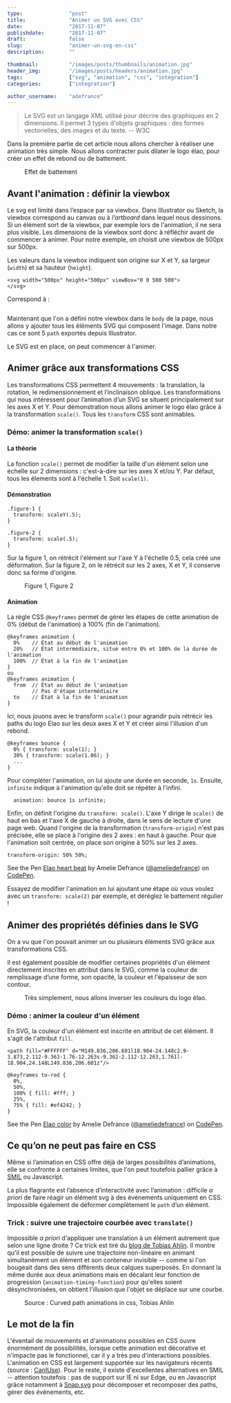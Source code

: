 ```yaml
---
type:               "post"
title:              "Animer un SVG avec CSS"
date:               "2017-11-07"
publishdate:        "2017-11-07"
draft:              false
slug:               "animer-un-svg-en-css"
description:        ""

thumbnail:          "/images/posts/thumbnails/animation.jpg"
header_img:         "/images/posts/headers/animation.jpg"
tags:               ["svg", "animation", "css", "integration"]
categories:         ["integration"]

author_username:    "adefrance"
---
```


> Le SVG est un langage XML utilisé pour décrire des graphiques en 2 dimensions. Il permet 3 types d'objets graphiques : des formes vectorielles, des images et du texte.  -- W3C

Dans la première partie de cet article nous allons chercher à réaliser une animation très simple. Nous allons contracter puis dilater le logo élao, pour créer un effet de rebond ou de battement.

<figure class="text-center">
    <img src="/images/posts/2017/svg/bounce.gif" alt="">
    <figcaption>Effet de battement</figcaption>
</figure>

## Avant l'animation : définir la viewbox

Le svg est limité dans l’espace par sa viewbox. Dans Illustrator ou Sketch, la viewbox correspond au canvas ou à _l’artboard_ dans lequel nous dessinons. Si un élément sort de la viewbox, par exemple lors de l'animation, il ne sera plus visible. Les dimensions de la viewbox sont donc à réfléchir avant de commencer à animer. Pour notre exemple, on choisit une viewbox de 500px sur 500px.

Les valeurs dans la viewbox indiquent son origine sur X et Y, sa largeur (`width`) et sa hauteur (`height`).

```
<svg width="500px" height="500px" viewBox="0 0 500 500">
</svg>
```

Correspond à :

<figure class="text-center">
    <img src="/images/posts/2017/svg/viewbox.svg" alt="">
</figure>

Maintenant que l'on a défini notre viewbox dans le `body` de la page, nous allons y ajouter tous les éléments SVG qui composent l'image. Dans notre cas ce sont 5 `path` exportés depuis Illustrator.

Le SVG est en place, on peut commencer à l'animer.

## Animer grâce aux transformations CSS

Les transformations CSS permettent 4 mouvements : la translation, la rotation, le redimensionnement et l’inclinaison oblique. Les transformations qui nous intéressent pour l’animation d’un SVG se situent principalement sur les axes X et Y. Pour démonstration nous allons animer le logo élao grâce à la transformation `scale()`. Tous les `transform` CSS sont animables.

### Démo: animer la transformation `scale()`
#### La théorie
La fonction `scale()` permet de modifier la taille d'un élément selon une échelle sur 2 dimensions : c'est-à-dire sur les axes X et/ou Y. Par défaut, tous les élements sont à l'échelle 1. Soit `scale(1)`.

#### Démonstration
```
.figure-1 {
  transform: scaleY(.5);
}

.figure-2 {
  transform: scale(.5);
}
```

Sur la figure 1, on rétrécit l'élément sur l'axe Y à l'échelle 0.5, cela créé une déformation. Sur la figure 2, on le rétrécit sur les 2 axes, X et Y, il conserve donc sa forme d'origine.

<figure class="text-center">
    <img src="/images/posts/2017/svg/scale.svg" alt="">
    <figcaption>Figure 1, Figure 2</figcaption>
</figure>

#### Animation
La règle CSS `@keyframes` permet de gérer les étapes de cette animation de 0% (début de l'animation) à 100% (fin de l'animation).

```
@keyframes animation {
  0%    // État au début de l'animation
  20%   // État intermédiaire, situé entre 0% et 100% de la durée de l'animation
  100%  // État à la fin de l'animation
}
ou
@keyframes animation {
  from  // État au début de l'animation
        // Pas d'étape intermédiaire
  to    // État à la fin de l'animation
}
```

Ici, nous jouons avec le transform `scale()` pour agrandir puis rétrécir les paths du logo Elao sur les deux axes X et Y et créer ainsi l'illusion d'un rebond.
```
@keyframes bounce {
  0% { transform: scale(1); }
  30% { transform: scale(1.06); }
  ...
}
```

Pour compléter l'animation, on lui ajoute une durée en seconde, `1s`. Ensuite, `infinite` indique à l'animation qu'elle doit se répéter à l'infini.

```
  animation: bounce 1s infinite;
```

Enfin, on définit l'origine du `transform: scale()`. L'axe Y dirige le `scale()` de haut en bas et l'axe X de gauche à droite, dans le sens de lecture d'une page web. Quand l'origine de la transformation (`transform-origin`) n'est pas précisée, elle se place à l'origine des 2 axes : en haut à gauche. Pour que l'animation soit centrée, on place son origine à 50% sur les 2 axes.

```
transform-origin: 50% 50%;
```
<p data-height="345" data-theme-id="0" data-slug-hash="PKNZvq" data-default-tab="css,result" data-user="ameliedefrance" data-embed-version="2" data-pen-title="Elao heart beat" class="codepen">See the Pen <a href="https://codepen.io/ameliedefrance/pen/PKNZvq/">Elao heart beat</a> by Amelie Defrance (<a href="https://codepen.io/ameliedefrance">@ameliedefrance</a>) on <a href="https://codepen.io">CodePen</a>.</p>
<script async src="https://production-assets.codepen.io/assets/embed/ei.js"></script>

Essayez de modifier l'animation en lui ajoutant une étape où vous voulez avec un `transform: scale(2)` par exemple, et déréglez le battement régulier !

## Animer des propriétés définies dans le SVG

On a vu que l'on pouvait animer un ou plusieurs éléments SVG grâce aux transformations CSS.

Il est également possible de modifier certaines propriétés d'un élément directement inscrites en attribut dans le SVG, comme la couleur de remplissage d’une forme, son opacité, la couleur et l'épaisseur de son contour.

<figure class="text-center">
    <img src="/images/posts/2017/svg/color.gif" alt="">
    <figcaption>Très simplement, nous allons inverser les couleurs du logo élao.</figcaption>
</figure>

### Démo : animer la couleur d'un élément
En SVG, la couleur d'un élément est inscrite en attribut de cet élément. Il s'agit de l'attribut `fill`.

```
<path fill="#FFFFFF" d="M149.836,206.601l18.904-24.148c2.9-3.873,2.112-9.363-1.76-12.263s-9.362-2.112-12.263,1.761l-18.904,24.148L149.836,206.601z"/>
```

```
@keyframes to-red {
  0%,
  50%,
  100% { fill: #fff; }
  25%,
  75% { fill: #ef4242; }
}
```

<p data-height="345" data-theme-id="0" data-slug-hash="NvNWxB" data-default-tab="css,result" data-user="ameliedefrance" data-embed-version="2" data-pen-title="Elao color" class="codepen">See the Pen <a href="https://codepen.io/ameliedefrance/pen/NvNWxB/">Elao color</a> by Amelie Defrance (<a href="https://codepen.io/ameliedefrance">@ameliedefrance</a>) on <a href="https://codepen.io">CodePen</a>.</p>
<script async src="https://production-assets.codepen.io/assets/embed/ei.js"></script>

## Ce qu’on ne peut pas faire en CSS

Même si l’animation en CSS offre déjà de larges possibilités d’animations, elle se confronte à certaines limites, que l'on peut toutefois pallier grâce à [SMIL](https://fr.wikipedia.org/wiki/Synchronized_Multimedia_Integration_Language) ou Javascript.

La plus flagrante est l’absence d’interactivité avec l’animation : difficile _a priori_ de faire réagir un élément svg à des événements uniquement en CSS. Impossible également de déformer complètement le `path` d’un élément.

### Trick : suivre une trajectoire courbée avec `translate()`

Impossible _a priori_ d'appliquer une translation à un élément autrement que selon une ligne droite ?
Ce trick est tiré du [blog de Tobias Ahlin](http://tobiasahlin.com/blog/curved-path-animations-in-css/). Il montre qu'il est possible de suivre une trajectoire non-linéaire en animant simultanément un élément et son conteneur invisible -- comme si l'on bougeait dans des sens différents deux calques superposés. En donnant la même durée aux deux animations mais en décalant leur fonction de progression (`animation-timing-function`) pour qu'elles soient désynchronisées, on obtient l'illusion que l'objet se déplace sur une courbe.

<figure class="text-center">
    <img src="/images/posts/2017/svg/curve.gif" alt="">
    <figcaption>Source : Curved path animations in css, Tobias Ahlin</figcaption>
</figure>

## Le mot de la fin

L'éventail de mouvements et d'animations possibles en CSS ouvre énormément de possibilités, lorsque cette animation est décorative et n'impacte pas le fonctionnel, car il y a très peu d'interactions possibles. L'animation en CSS est largement supportée sur les navigateurs récents (source : [CanIUse](https://caniuse.com/#search=svg)). Pour le reste, il existe d'excellentes alternatives en SMIL -- attention toutefois : pas de support sur IE ni sur Edge, ou en Javascript grâce notamment à [Snap.svg](http://snapsvg.io/) pour décomposer et recomposer des paths, gérer des événements, etc.
